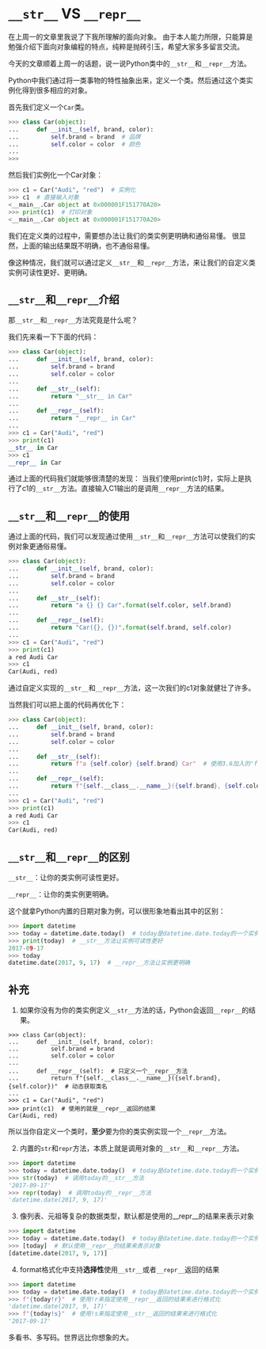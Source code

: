 # `__str__` VS `__repr__`

在上周一的文章里我说了下我所理解的面向对象。
由于本人能力所限，只能算是勉强介绍下面向对象编程的特点，纯粹是抛砖引玉，希望大家多多留言交流。

今天的文章顺着上周一的话题，说一说Python类中的`__str__`和`__repr__`方法。

Python中我们通过将一类事物的特性抽象出来，定义一个类。然后通过这个类实例化得到很多相应的对象。

首先我们定义一个`Car`类。

```python
>>> class Car(object):
...     def __init__(self, brand, color):
...         self.brand = brand  # 品牌
...         self.color = color  # 颜色
...
>>>
```

然后我们实例化一个Car对象：
```python
>>> c1 = Car("Audi", "red")  # 实例化
>>> c1  # 直接输入对象
<__main__.Car object at 0x000001F151770A20>
>>> print(c1)  # 打印对象
<__main__.Car object at 0x000001F151770A20>
```

我们在定义类的过程中，需要想办法让我们的类实例更明确和通俗易懂。
很显然，上面的输出结果既不明确，也不通俗易懂。

像这种情况，我们就可以通过定义`__str__`和`__repr__`方法，来让我们的自定义类实例可读性更好、更明确。

## `__str__`和`__repr__`介绍

那`__str__`和`__repr__`方法究竟是什么呢？

我们先来看一下下面的代码：
```python
>>> class Car(object):
...     def __init__(self, brand, color):
...         self.brand = brand
...         self.color = color
...
...     def __str__(self):
...         return "__str__ in Car"
...
...     def __repr__(self):
...         return "__repr__ in Car"
...
>>> c1 = Car("Audi", "red")
>>> print(c1)
__str__ in Car
>>> c1
__repr__ in Car
```

通过上面的代码我们就能够很清楚的发现：
当我们使用print(c1)时，实际上是执行了c1的`__str__`方法。直接输入C1输出的是调用`__repr__`方法的结果。

## `__str__`和`__repr__`的使用

通过上面的代码，我们可以发现通过使用`__str__`和`__repr__`方法可以使我们的实例对象更通俗易懂。
```python
>>> class Car(object):
...     def __init__(self, brand, color):
...         self.brand = brand
...         self.color = color
...
...     def __str__(self):
...         return "a {} {} Car".format(self.color, self.brand)
...
...     def __repr__(self):
...         return "Car({}, {})".format(self.brand, self.color)
...
>>> c1 = Car("Audi", "red")
>>> print(c1)
a red Audi Car
>>> c1
Car(Audi, red)
```
通过自定义实现的`__str__`和`__repr__`方法，这一次我们的c1对象就健壮了许多。

当然我们可以把上面的代码再优化下：
```python
>>> class Car(object):
...     def __init__(self, brand, color):
...         self.brand = brand
...         self.color = color
...
...     def __str__(self):
...         return f"a {self.color} {self.brand} Car"  # 使用3.6加入的'f-strings'
...
...     def __repr__(self):
...         return f"{self.__class__.__name__}({self.brand}, {self.color})"  # 动态获取类名
...
>>> c1 = Car("Audi", "red")
>>> print(c1)
a red Audi Car
>>> c1
Car(Audi, red)
```

## `__str__`和`__repr__`的区别

`__str__`：让你的类实例可读性更好。

`__repr__`：让你的类实例更明确。

这个就拿Python内置的日期对象为例，可以很形象地看出其中的区别：
```python
>>> import datetime
>>> today = datetime.date.today()  # today是datetime.date.today的一个实例
>>> print(today)  # __str__方法让实例可读性更好
2017-09-17
>>> today
datetime.date(2017, 9, 17)  # __repr__方法让实例更明确
```

## 补充

1. 如果你没有为你的类实例定义`__str__`方法的话，Python会返回`__repr__`的结果。
```pythhon
>>> class Car(object):
...     def __init__(self, brand, color):
...         self.brand = brand
...         self.color = color
...
...     def __repr__(self):  # 只定义一个__repr__方法
...         return f"{self.__class__.__name__}({self.brand}, {self.color})"  # 动态获取类名
...
>>> c1 = Car("Audi", "red")
>>> print(c1)  # 使用的就是__repr__返回的结果
Car(Audi, red)
```
所以当你自定义一个类时，**至少**要为你的类实例实现一个`__repr__`方法。

2. 内置的`str`和`repr`方法，本质上就是调用对象的`__str__`和`__repr__`方法。
```python
>>> import datetime
>>> today = datetime.date.today()  # today是datetime.date.today的一个实例
>>> str(today)  # 调用today的__str__方法
'2017-09-17'
>>> repr(today)  # 调用today的__repr__方法
'datetime.date(2017, 9, 17)'
```

3. 像列表、元祖等复杂的数据类型，默认都是使用的__repr__的结果来表示对象
```python
>>> import datetime
>>> today = datetime.date.today()  # today是datetime.date.today的一个实例
>>> [today]  # 默认使用__repr__的结果来表示对象
[datetime.date(2017, 9, 17)]
```

4. format格式化中支持**选择性**使用`__str__`或者`__repr__`返回的结果
```python
>>> import datetime
>>> today = datetime.date.today()  # today是datetime.date.today的一个实例
>>> f"{today!r}"  # 使用!r来指定使用__repr__返回的结果来进行格式化
'datetime.date(2017, 9, 17)'
>>> f"{today!s}"  # 使用!s来指定使用__str__返回的结果来进行格式化
'2017-09-17'
```

多看书、多写码。世界远比你想象的大。


